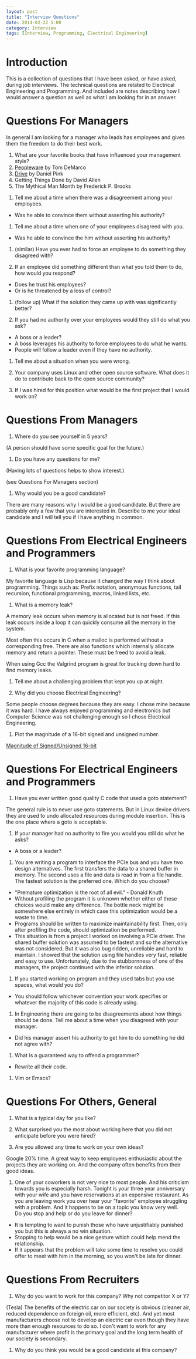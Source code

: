 ```yaml
---
layout: post
title: "Interview Questions"
date: 2014-02-22 1:00
category: Interview
tags: [Interview, Programming, Electrical Engineering]
---
```


# Introduction

This is a collection of questions that I have been asked, or have asked,
during job interviews.
The technical questions are related to Electrical Engineering and Programming.
And included are notes describing how I would answer a question as
well as what I am looking for in an answer.

# Questions For Managers

In general I am looking for a manager who leads has employees and gives
them the freedom to do their best work.

1. What are your favorite books that have influenced your management style?
  1. [Peopleware][pw] by Tom DeMarco
  1. [Drive][drv] by Daniel Pink
  1. Getting Things Done by David Allen
  1. The Mythical Man Month by Frederick P. Brooks

  [pw]: http://books.google.com/books?id=TVQUAAAAQBAJ
  [drv]: http://books.google.com/books?id=A-agLi2ldB4C

1. Tell me about a time when there was a disagreement among your employees.
  - Was he able to convince them without asserting his authority?

1. Tell me about a time when one of your employees disagreed with you.
  - Was he able to convince the him without asserting his authority?

1. (similar) Have you ever had to force an employee to do something
they disagreed with?

1. If an employee did something different than what you told them to do,
how would you respond?
  - Does he trust his employees?
  - Or is he threatened by a loss of control?

1. (follow up) What if the solution they came up with was significantly better?

1. If you had no authority over your employees would they still do what
you ask?
  - A boss or a leader?
  - A boss leverages his authority to force employees to do what he wants.
  - People will follow a leader even if they have no authority.

1. Tell me about a situation when you were wrong.

1. Your company uses Linux and other open source software.
What does it do to contribute back to the open source community?

1. If I was hired for this position what would be the first project that
I would work on?

# Questions From Managers

1. Where do you see yourself in 5 years?

  (A person should have some specific goal for the future.)

1. Do you have any questions for me?

  (Having lots of questions helps to show interest.)

  (see Questions For Managers section)

1. Why would you be a good candidate?

  There are many reasons why I would be a good candidate.
  But there are probably only a few that you are interested in.
  Describe to me your ideal candidate and I will tell you if I have
  anything in common.

# Questions From Electrical Engineers and Programmers

1. What is your favorite programming language?

  My favorite language is Lisp because it changed the way I think
  about programming.
  Things such as: Prefix notation, anonymous functions, tail recursion,
  functional programming, macros, linked lists, etc.

1. What is a memory leak?

  A memory leak occurs when memory is allocated but is not freed.
  If this leak occurs inside a loop it can quickly consume all the
  memory in the system.

  Most often this occurs in C when a malloc is performed without a
  corresponding free.  There are also functions which internally
  allocate memory and return a pointer.  These must be freed to avoid
  a leak.

  When using Gcc the Valgrind program is great for tracking down
  hard to find memory leaks.

1. Tell me about a challenging problem that kept you up at night.

1. Why did you choose Electrical Engineering?

  Some people choose degrees because they are easy.
  I chose mine because it was hard.
  I have always enjoyed programming and electronics but Computer Science
  was not challenging enough so I chose Electrical Engineering.

1. Plot the magnitude of a 16-bit signed and unsigned number.

[Magnitude of Signed/Unsigned 16-bit](/programming/2014/01/17/sign_magnitude.html)

# Questions For Electrical Engineers and Programmers

1. Have you ever written good quality C code that used a goto statement?

  The general rule is to never use goto statements.
  But in Linux device drivers they are used to undo allocated resources
  during module insertion.
  This is the one place where a goto is acceptable.

1. If your manager had no authority to fire you would you still do what he
asks?
  - A boss or a leader?

1. You are writing a program to interface the PCIe bus and you have two
design alternatives.  The first transfers the data to a shared
buffer in memory.  The second uses a file and data is read in from a
file handle.  The fastest solution is the preferred one.  Which do you choose?
  - "Premature optimization is the root of all evil." - Donald Knuth
  - Without profiling the program it is unknown whether either of these
  choices would make any difference.  The bottle neck might be somewhere
  else entirely in which case this optimization would be a waste to time.
  - Programs should be written to maximize maintainability first.
  Then, only after profiling the code, should optimization be performed.
  - This situation is from a project I worked on involving a PCIe driver.
  The shared buffer solution was assumed to be fastest and so the alternative
  was not considered.  But it was also bug ridden,
  unreliable and hard to maintain.  I showed that the solution using
  file handles very fast, reliable and easy to use.
  Unfortunately, due to the stubbornness of one of the managers, the project
  continued with the inferior solution.

1. If you started working on program and they used tabs but you use spaces,
what would you do?
  - You should follow whichever convention your work specifies or whatever
  the majority of this code is already using.
  
1. In Engineering there are going to be disagreements about how things
should be done.  Tell me about a time when you disagreed with your
manager.
  - Did his manager assert his authority to get him to do something he
  did not agree with?

1. What is a guaranteed way to offend a programmer?
  - Rewrite all their code.

1. Vim or Emacs?

# Questions For Others, General

1. What is a typical day for you like?

1. What surprised you the most about working here that you did
not anticipate before you were hired?

1. Are you allowed any time to work on your own ideas?

  Google 20% time.  A great way to keep employees enthusiastic
  about the projects they are working on.  And the company often
  benefits from their good ideas.

1. One of your coworkers is not very nice to most people.
And his criticism towards you is especially harsh.
Tonight is your three year anniversary with your wife and you have
reservations at an expensive restaurant.
As you are leaving work you over hear your "favorite" employee struggling
with a problem.  And it happens to be on a topic you know very well.<br>
Do you stop and help or do you leave for dinner?
  - It is tempting to want to punish those who have unjustifiably punished you
  but this is always a no win situation.
  - Stopping to help would be a nice gesture which could help mend the
  relationship.
  - If it appears that the problem will take some time to resolve you could
  offer to meet with him in the morning, so you won't be late for dinner.

# Questions From Recruiters

1. Why do you want to work for this company?  Why not competitor X or Y?

  (Tesla)
  The benefits of the electric car on our society is obvious
  (cleaner air, reduced dependence on foreign oil,  more efficient, etc).
  And yet most manufacturers choose not to develop an electric car even though
  they have more than enough resources to do so.
  I don't want to work for any manufacturer where profit is the primary
  goal and the long term health of our society is secondary.

1. Why do you think you would be a good candidate at this company?

